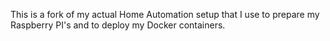 This is a fork of my actual Home Automation setup that I use to prepare my Raspberry PI's and to deploy my Docker containers.